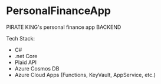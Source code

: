 # PersonalFinanceApp

PIRATE KING's personal finance app BACKEND

Tech Stack: 
- C#
- .net Core
- Plaid API
- Azure Cosmos DB
- Azure Cloud Apps (Functions, KeyVault, AppService, etc.)

